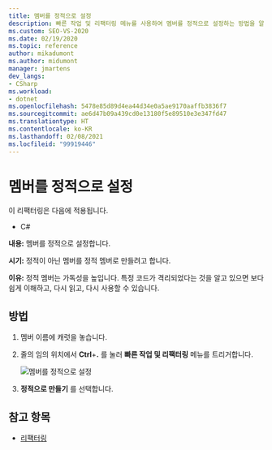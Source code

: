 ```yaml
---
title: 멤버를 정적으로 설정
description: 빠른 작업 및 리팩터링 메뉴를 사용하여 멤버를 정적으로 설정하는 방법을 알아봅니다.
ms.custom: SEO-VS-2020
ms.date: 02/19/2020
ms.topic: reference
author: mikadumont
ms.author: midumont
manager: jmartens
dev_langs:
- CSharp
ms.workload:
- dotnet
ms.openlocfilehash: 5478e85d89d4ea44d34e0a5ae9170aaffb3836f7
ms.sourcegitcommit: ae6d47b09a439cd0e13180f5e89510e3e347fd47
ms.translationtype: HT
ms.contentlocale: ko-KR
ms.lasthandoff: 02/08/2021
ms.locfileid: "99919446"
---
```

# <a name="make-member-static"></a>멤버를 정적으로 설정

이 리팩터링은 다음에 적용됩니다.

- C#

**내용:** 멤버를 정적으로 설정합니다.

**시기:** 정적이 아닌 멤버를 정적 멤버로 만들려고 합니다.

**이유:** 정적 멤버는 가독성을 높입니다. 특정 코드가 격리되었다는 것을 알고 있으면 보다 쉽게 이해하고, 다시 읽고, 다시 사용할 수 있습니다. 

## <a name="how-to"></a>방법

1. 멤버 이름에 캐럿을 놓습니다.

2. 줄의 임의 위치에서 **Ctrl**+**.** 를 눌러 **빠른 작업 및 리팩터링** 메뉴를 트리거합니다.

   ![멤버를 정적으로 설정](media/make-member-static.png)

3. **정적으로 만들기** 를 선택합니다.

## <a name="see-also"></a>참고 항목

- [리팩터링](../refactoring-in-visual-studio.md)

